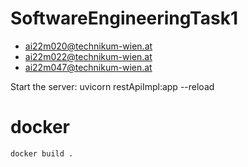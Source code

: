# SoftwareEngineeringTask1

- ai22m020@technikum-wien.at
- ai22m022@technikum-wien.at
- ai22m047@technikum-wien.at


Start the server:
uvicorn restApiImpl:app --reload


# docker

```
docker build .

```